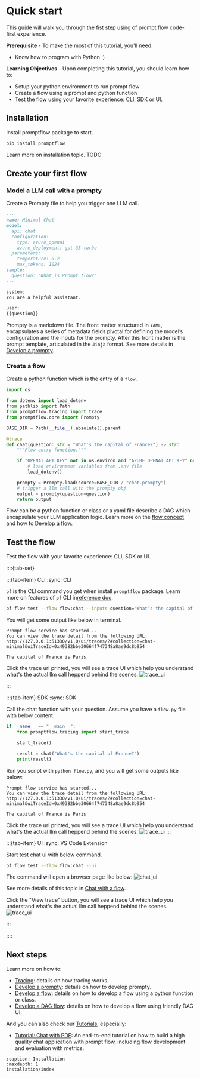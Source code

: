 # Quick start

This guide will walk you through the fist step using of prompt flow code-first experience.

**Prerequisite** - To make the most of this tutorial, you'll need:
- Know how to program with Python :)

**Learning Objectives** - Upon completing this tutorial, you should learn how to:
- Setup your python environment to run prompt flow
- Create a flow using a prompt and python function
- Test the flow using your favorite experience: CLI, SDK or UI.

## Installation

Install promptflow package to start.
```sh
pip install promptflow
```

Learn more on installation topic. TODO

## Create your first flow

### Model a LLM call with a prompty

Create a Prompty file to help you trigger one LLM call. 

```md
---
name: Minimal Chat
model:
  api: chat
  configuration:
    type: azure_openai
    azure_deployment: gpt-35-turbo
  parameters:
    temperature: 0.2
    max_tokens: 1024
sample:
  question: "What is Prompt flow?"
---

system:
You are a helpful assistant.

user:
{{question}}
```

Prompty is a markdown file. The front matter structured in `YAML`, encapsulates a series of metadata fields pivotal for defining the model’s configuration and the inputs for the prompty. After this front matter is the prompt template, articulated in the `Jinja` format.
See more details in [Develop a prompty](./develop-a-prompty/index.md). 

### Create a flow
Create a python function which is the entry of a `flow`. 

```python
import os

from dotenv import load_dotenv
from pathlib import Path
from promptflow.tracing import trace
from promptflow.core import Prompty

BASE_DIR = Path(__file__).absolute().parent

@trace
def chat(question: str = "What's the capital of France?") -> str:
    """Flow entry function."""

    if "OPENAI_API_KEY" not in os.environ and "AZURE_OPENAI_API_KEY" not in os.environ:
        # load environment variables from .env file
        load_dotenv()

    prompty = Prompty.load(source=BASE_DIR / "chat.prompty")
    # trigger a llm call with the prompty obj
    output = prompty(question=question)
    return output
```

Flow can be a python function or class or a yaml file describe a DAG which encapsulate your LLM application logic. Learn more on the [flow concept](../concepts/concept-flows.md) and how to [Develop a flow](./develop-a-flex-flow/index.md).

## Test the flow

Test the flow with your favorite experience: CLI, SDK or UI.

::::{tab-set}

:::{tab-item} CLI
:sync: CLI

`pf` is the CLI command you get when install `promptflow` package. Learn more on features of `pf` CLI in[reference doc](https://microsoft.github.io/promptflow/reference/pf-command-reference.html).

```sh
pf flow test --flow flow:chat --inputs question="What's the capital of France?"
```

You will get some output like below in terminal.
```text
Prompt flow service has started...
You can view the trace detail from the following URL:
http://127.0.0.1:51330/v1.0/ui/traces/?#collection=chat-minimal&uiTraceId=0x49382bbe30664f747348a8ae9dc8b954

The capital of France is Paris

```

Click the trace url printed, you will see a trace UI which help you understand what's the actual llm call heppend behind the scenes.
![trace_ui](../media/how-to-guides/quick-start/flow_test_trace_ui.png)


:::

:::{tab-item} SDK
:sync: SDK

Call the chat function with your question. Assume you have a `flow.py` file with below content.
```python
if __name__ == "__main__":
    from promptflow.tracing import start_trace

    start_trace()

    result = chat("What's the capital of France?")
    print(result)
```

Run you script with `python flow.py`, and you will get some outputs like below:
```text
Prompt flow service has started...
You can view the trace detail from the following URL:
http://127.0.0.1:51330/v1.0/ui/traces/?#collection=chat-minimal&uiTraceId=0x49382bbe30664f747348a8ae9dc8b954

The capital of France is Paris

```

Click the trace url printed, you will see a trace UI which help you understand what's the actual llm call heppend behind the scenes.
![trace_ui](../media/how-to-guides/quick-start/flow_test_trace_ui.png)
:::

:::{tab-item} UI
:sync: VS Code Extension

Start test chat ui with below command.

```sh
pf flow test --flow flow:chat --ui 
```

The command will open a browser page like below:
![chat_ui](../media/how-to-guides/quick-start/flow_test_ui.png)

See more details of this topic in [Chat with a flow](./chat-with-a-flow/index.md).


Click the "View trace" button, you will see a trace UI which help you understand what's the actual llm call heppend behind the scenes.
![trace_ui](../media/how-to-guides/quick-start/flow_test_trace_ui.png)


:::

::::


## Next steps

Learn more on how to:
- [Tracing](./tracing/index.md): details on how tracing works.
- [Develop a prompty](./develop-a-prompty/index.md): details on how to develop prompty.
- [Develop a flow](./develop-a-flex-flow/index.md): details on how to develop a flow using a python function or class.
- [Develop a DAG flow](./develop-a-dag-flow/index.md): details on how to develop a flow using friendly DAG UI.

And you can also check our [Tutorials](https://microsoft.github.io/promptflow/tutorials/index.html), especially:
- [Tutorial: Chat with PDF](https://microsoft.github.io/promptflow/tutorials/chat-with-pdf.html): An end-to-end tutorial on how to build a high quality chat application with prompt flow, including flow development and evaluation with metrics.

```{toctree}
:caption: Installation
:maxdepth: 1
installation/index
```